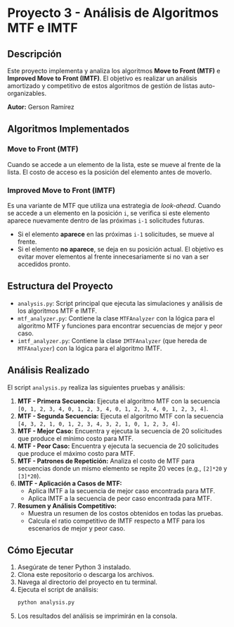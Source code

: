# Proyecto 3 - Análisis de Algoritmos MTF e IMTF

## Descripción

Este proyecto implementa y analiza los algoritmos **Move to Front (MTF)** e **Improved Move to Front (IMTF)**. El objetivo es realizar un análisis amortizado y competitivo de estos algoritmos de gestión de listas auto-organizables.

**Autor:** Gerson Ramírez

## Algoritmos Implementados

### Move to Front (MTF)
Cuando se accede a un elemento de la lista, este se mueve al frente de la lista. El costo de acceso es la posición del elemento antes de moverlo.

### Improved Move to Front (IMTF)
Es una variante de MTF que utiliza una estrategia de *look-ahead*. Cuando se accede a un elemento en la posición `i`, se verifica si este elemento aparece nuevamente dentro de las próximas `i-1` solicitudes futuras.
- Si el elemento **aparece** en las próximas `i-1` solicitudes, se mueve al frente.
- Si el elemento **no aparece**, se deja en su posición actual.
El objetivo es evitar mover elementos al frente innecesariamente si no van a ser accedidos pronto.

## Estructura del Proyecto

-   `analysis.py`: Script principal que ejecuta las simulaciones y análisis de los algoritmos MTF e IMTF.
-   `mtf_analyzer.py`: Contiene la clase `MTFAnalyzer` con la lógica para el algoritmo MTF y funciones para encontrar secuencias de mejor y peor caso.
-   `imtf_analyzer.py`: Contiene la clase `IMTFAnalyzer` (que hereda de `MTFAnalyzer`) con la lógica para el algoritmo IMTF.

## Análisis Realizado

El script `analysis.py` realiza las siguientes pruebas y análisis:

1.  **MTF - Primera Secuencia:** Ejecuta el algoritmo MTF con la secuencia `[0, 1, 2, 3, 4, 0, 1, 2, 3, 4, 0, 1, 2, 3, 4, 0, 1, 2, 3, 4]`.
2.  **MTF - Segunda Secuencia:** Ejecuta el algoritmo MTF con la secuencia `[4, 3, 2, 1, 0, 1, 2, 3, 4, 3, 2, 1, 0, 1, 2, 3, 4]`.
3.  **MTF - Mejor Caso:** Encuentra y ejecuta la secuencia de 20 solicitudes que produce el mínimo costo para MTF.
4.  **MTF - Peor Caso:** Encuentra y ejecuta la secuencia de 20 solicitudes que produce el máximo costo para MTF.
5.  **MTF - Patrones de Repetición:** Analiza el costo de MTF para secuencias donde un mismo elemento se repite 20 veces (e.g., `[2]*20` y `[3]*20`).
6.  **IMTF - Aplicación a Casos de MTF:**
    *   Aplica IMTF a la secuencia de mejor caso encontrada para MTF.
    *   Aplica IMTF a la secuencia de peor caso encontrada para MTF.
7.  **Resumen y Análisis Competitivo:**
    *   Muestra un resumen de los costos obtenidos en todas las pruebas.
    *   Calcula el ratio competitivo de IMTF respecto a MTF para los escenarios de mejor y peor caso.

## Cómo Ejecutar

1.  Asegúrate de tener Python 3 instalado.
2.  Clona este repositorio o descarga los archivos.
3.  Navega al directorio del proyecto en tu terminal.
4.  Ejecuta el script de análisis:
    ```bash
    python analysis.py
    ```
5.  Los resultados del análisis se imprimirán en la consola.
